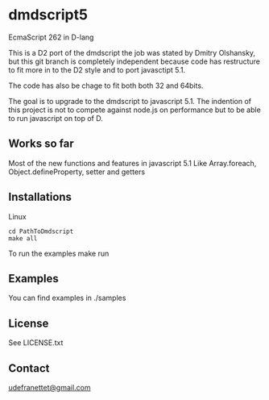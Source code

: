 # dmdscript5

EcmaScript 262 in D-lang

This is a D2 port of the dmdscript the job was stated by Dmitry Olshansky, but this git branch is completely independent because code has restructure to fit more in to the D2 style and to port javasctipt 5.1.

The code has also be chage to fit both both 32 and 64bits.

The goal is to upgrade to the dmdscript to javascript 5.1.
The indention of this project is not to compete against node.js on performance but to be able to run javascript on top of D.


Works so far
-------
Most of the new functions and features in javascript 5.1
Like Array.foreach, Object.defineProperty, setter and getters

Installations
-------

Linux

    cd PathToDmdscript
    make all

To run the examples
    make run

Examples
-------

You can find examples in ./samples


License
-------
See LICENSE.txt


Contact
-------

udefranettet@gmail.com
